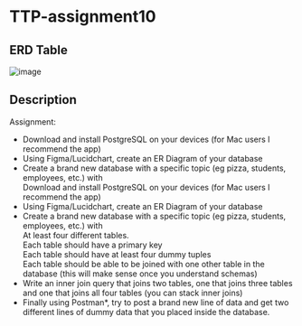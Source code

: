 # TTP-assignment10


## ERD Table
![image](https://user-images.githubusercontent.com/91933327/150204971-900371d7-d7fc-4c8e-8000-8261e7e908b5.png)


## Description
Assignment:

<ul>
  <li>Download and install PostgreSQL on your devices (for Mac users I recommend the app) </li>
  <li>Using Figma/Lucidchart, create an ER Diagram of your database </li>
  <li>Create a brand new database with a specific topic (eg pizza, students, employees, etc.) with <br>
    Download and install PostgreSQL on your devices (for Mac users I recommend the app)
  </li>
  <li>Using Figma/Lucidchart, create an ER Diagram of your database</li>
  <li>Create a brand new database with a specific topic (eg pizza, students, employees, etc.) with 
  <br>At least four different tables.
  <br> Each table should have a primary key
  <br> Each table should have at least four dummy tuples
  <br> Each table should be able to be joined with one other table in the database (this will make sense once you understand schemas)
  </li>
  <li>Write an inner join query that joins two tables, one that joins three tables and one that joins all four tables (you can stack inner joins)</li>
  <li>Finally using Postman*, try to post a brand new line of data and get two different lines of dummy data that you placed inside the database.
</li>
</ul>
